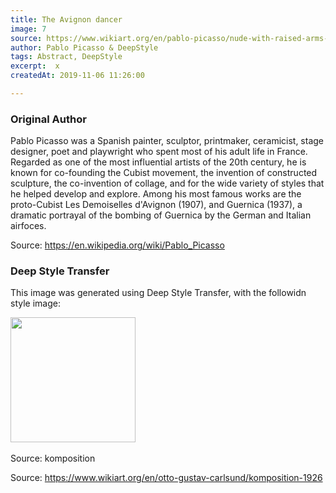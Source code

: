 ```yaml
---
title: The Avignon dancer
image: 7
source: https://www.wikiart.org/en/pablo-picasso/nude-with-raised-arms-the-avignon-dancer-1907
author: Pablo Picasso & DeepStyle
tags: Abstract, DeepStyle
excerpt:  x
createdAt: 2019-11-06 11:26:00

---
```


### Original Author

Pablo Picasso was a Spanish painter, sculptor, printmaker, ceramicist, stage designer, poet and playwright who spent most of his adult life in France. Regarded as one of the most influential artists of the 20th century, he is known for co-founding the Cubist movement, the invention of constructed sculpture, the co-invention of collage, and for the wide variety of styles that he helped develop and explore. Among his most famous works are the proto-Cubist Les Demoiselles d'Avignon (1907), and Guernica (1937), a dramatic portrayal of the bombing of Guernica by the German and Italian airfoces.

Source: https://en.wikipedia.org/wiki/Pablo_Picasso

### Deep Style Transfer 

This image was generated using Deep Style Transfer, with the followidn style image: 

<img src="https://uploads7.wikiart.org/images/otto-gustav-carlsund/komposition-1926.jpg!Blog.jpg" width="200px">

<br>
<br>
Source: komposition

Source: https://www.wikiart.org/en/otto-gustav-carlsund/komposition-1926
